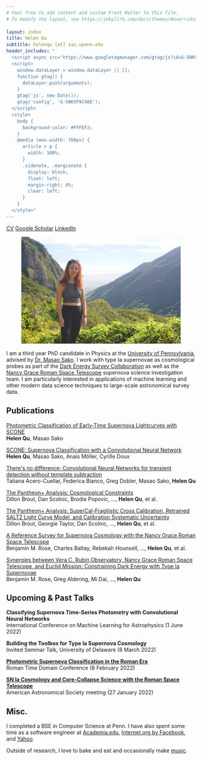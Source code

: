 ```yaml
---
# Feel free to add content and custom Front Matter to this file.
# To modify the layout, see https://jekyllrb.com/docs/themes/#overriding-theme-defaults

layout: index
title: Helen Qu
subtitle: helenqu [at] sas.upenn.edu
header_includes: "
  <script async src='https://www.googletagmanager.com/gtag/js?id=G-5NKVF9C40E'></script>
  <script>
    window.dataLayer = window.dataLayer || [];
    function gtag() {
      dataLayer.push(arguments);
    }
    gtag('js', new Date());
    gtag('config', 'G-5NKVF9C40E');
  </script>
  <style>
    body {
      background-color: #FFFEF2;
    }
    @media (max-width: 760px) {
      article > p {
        width: 100%;
      }
      .sidenote, .marginnote {
        display: block;
        float: left;
        margin-right: 0%;
        clear: left;
      }
    }
  </style>"
---
```


<p>
  <span class="marginnote">
    <a href="404.html">CV</a>
  </span>
  <span class="marginnote">
    <a href="https://scholar.google.com/citations?user=FWPJDb4AAAAJ&hl=en#">Google Scholar</a>
  </span>
  <span class="marginnote">
    <a href="https://www.linkedin.com/in/helen-qu/">LinkedIn</a>
  </span>
</p>

<figure>
    <img src="photo.jpg" alt="broken photo :(">
</figure>


I am a third year PhD candidate in Physics at the [University of Pennsylvania][pennphysics], advised by [Dr. Masao Sako][masao]. I work with type Ia supernovae as cosmological probes as part of the [Dark Energy Survey Collaboration][des] as well as the [Nancy Grace Roman Space Telescope][ngrst] supernova science investigation team. I am particularly interested in applications of machine learning and other modern data science techniques to large-scale astronomical survey data.

[pennphysics]: https://www.physics.upenn.edu/
[masao]: https://www.physics.upenn.edu/people/standing-faculty/masao-sako
[des]: https://www.darkenergysurvey.org/
[ngrst]: https://roman.gsfc.nasa.gov/index.html

## Publications
[Photometric Classification of Early-Time Supernova Lightcurves with SCONE][scone_early]\
**Helen Qu**, Masao Sako

[SCONE: Supernova Classification with a Convolutional Neural Network][scone]\
**Helen Qu**, Masao Sako, Anais Möller, Cyrille Doux

[There's no difference: Convolutional Neural Networks for transient detection without template subtraction][DIA]\
Tatiana Acero-Cuellar, Federica Bianco, Greg Dobler, Masao Sako, **Helen Qu**

[The Pantheon+ Analysis: Cosmological Constraints][pantheon]\
Dillon Brout, Dan Scolnic, Brodie Popovic, ..., **Helen Qu**, et al.

[The Pantheon+ Analysis: SuperCal-Fragilistic Cross Calibration, Retrained SALT2 Light Curve Model, and Calibration Systematic Uncertainty][pantheon_calibration]\
Dillon Brout, Georgie Taylor, Dan Scolnic, ..., **Helen Qu**, et al.

[A Reference Survey for Supernova Cosmology with the Nancy Grace Roman Space Telescope][roman_reference]\
Benjamin M. Rose, Charles Baltay, Rebekah Hounsell, ..., **Helen Qu**, et al.

[Synergies between Vera C. Rubin Observatory, Nancy Grace Roman Space Telescope, and Euclid Mission: Constraining Dark Energy with Type Ia Supernovae][roman_synergies]\
Benjamin M. Rose, Greg Aldering, Mi Dai, ..., **Helen Qu**

[pantheon]: https://arxiv.org/abs/2202.04077
[pantheon_calibration]: https://arxiv.org/abs/2112.03864
[scone_early]: https://arxiv.org/abs/2111.05539
[roman_reference]: https://arxiv.org/abs/2111.03081
[scone]: https://arxiv.org/abs/2106.04370
[roman_synergies]: https://arxiv.org/abs/2104.01199
[DIA]: https://arxiv.org/abs/2203.07390

## Upcoming & Past Talks
**Classifying Supernova Time-Series Photometry with Convolutional Neural Networks**\
International Conference on Machine Learning for Astrophysics (1 June 2022)

**Building the Toolbox for Type Ia Supernova Cosmology**\
Invited Seminar Talk, University of Delaware (8 March 2022)

[**Photometric Supernova Classification in the Roman Era**][roman_2022_youtube]\
Roman Time Domain Conference (8 February 2022)

[**SN Ia Cosmology and Core-Collapse Science with the Roman Space Telescope**][AAS_2022_youtube]\
American Astronomical Society meeting (27 January 2022)

[roman_2022_youtube]: https://www.youtube.com/watch?v=wJHu0KJfSvU&list=PL460A0YI_JsAVIE-llqdGM7plKF1QbQxk&index=9
[AAS_2022_youtube]: https://youtu.be/yCS4IMfq9Pk?t=3940

## Misc.

I completed a BSE in Computer Science at Penn. I have also spent some time as a software engineer at [Academia.edu][academia], [Internet.org by Facebook][iorg], and [Yahoo][yahoo].

Outside of research, I love to bake and eat and occasionally make [music][soundcloud].

[academia]: https://www.academia.edu/
[iorg]: https://www.facebook.com/connectivity/
[yahoo]: https://www.yahoo.com/
[soundcloud]: https://soundcloud.com/user-192655172-704851799
